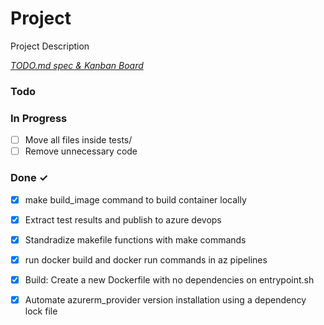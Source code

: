 # Project

Project Description

<em>[TODO.md spec & Kanban Board](https://bit.ly/3fCwKfM)</em>

### Todo


### In Progress

- [ ] Move all files inside tests/  
- [ ] Remove unnecessary code  

### Done ✓

- [x] make build_image command to build container locally  
- [x] Extract test results and publish to azure devops  
- [x] Standradize makefile functions with make commands  
- [x] run docker build and docker run commands in az pipelines  
- [x] Build: Create a new Dockerfile with no dependencies on entrypoint.sh  
- [x] Automate azurerm_provider version installation using a dependency lock file  


